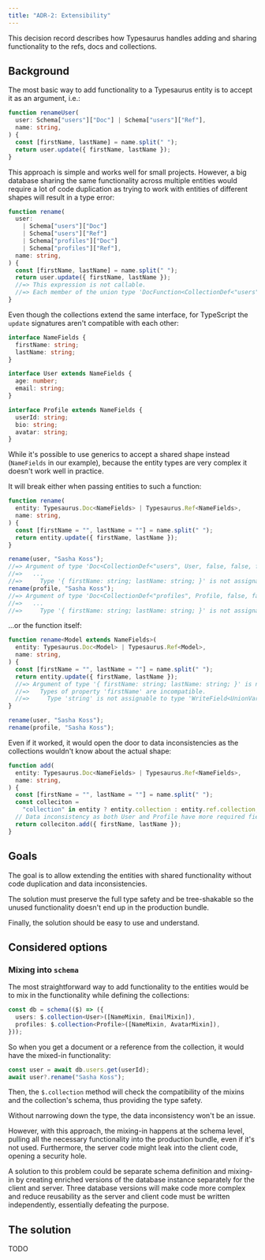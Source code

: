 ```yaml
---
title: "ADR-2: Extensibility"
---
```


This decision record describes how Typesaurus handles adding and sharing functionality to the refs, docs and collections.

## Background

The most basic way to add functionality to a Typesaurus entity is to accept it as an argument, i.e.:

```ts
function renameUser(
  user: Schema["users"]["Doc"] | Schema["users"]["Ref"],
  name: string,
) {
  const [firstName, lastName] = name.split(" ");
  return user.update({ firstName, lastName });
}
```

This approach is simple and works well for small projects. However, a big database sharing the same functionality across multiple entities would require a lot of code duplication as trying to work with entities of different shapes will result in a type error:

```ts
function rename(
  user:
    | Schema["users"]["Doc"]
    | Schema["users"]["Ref"]
    | Schema["profiles"]["Doc"]
    | Schema["profiles"]["Ref"],
  name: string,
) {
  const [firstName, lastName] = name.split(" ");
  return user.update({ firstName, lastName });
  //=> This expression is not callable.
  //=> Each member of the union type 'DocFunction<CollectionDef<"users", User, false, false, false>> | DocFunction<CollectionDef<"profiles", Profile, false, false, false>>' has signatures, but none of those signatures are compatible with each other.ts(2349)
}
```

Even though the collections extend the same interface, for TypeScript the `update` signatures aren't compatible with each other:

```ts
interface NameFields {
  firstName: string;
  lastName: string;
}

interface User extends NameFields {
  age: number;
  email: string;
}

interface Profile extends NameFields {
  userId: string;
  bio: string;
  avatar: string;
}
```

While it's possible to use generics to accept a shared shape instead (`NameFields` in our example), because the entity types are very complex it doesn't work well in practice.

It will break either when passing entities to such a function:

```ts
function rename(
  entity: Typesaurus.Doc<NameFields> | Typesaurus.Ref<NameFields>,
  name: string,
) {
  const [firstName = "", lastName = ""] = name.split(" ");
  return entity.update({ firstName, lastName });
}

rename(user, "Sasha Koss");
//=> Argument of type 'Doc<CollectionDef<"users", User, false, false, false>, DocProps & { environment: RuntimeEnvironment; }>' is not assignable to parameter of type 'Doc<NameFields, any, any, NameFields, DocDefFlags> | Ref<NameFields, any, any, NameFields, DocDefFlags>'.
//=>   ...
//=>     Type '{ firstName: string; lastName: string; }' is not assignable to type '{ age: number; email: string; firstName: string; lastName: string; }'.ts(2345)
rename(profile, "Sasha Koss");
//=> Argument of type 'Doc<CollectionDef<"profiles", Profile, false, false, false>, DocProps & { environment: RuntimeEnvironment; }>' is not assignable to parameter of type 'Doc<NameFields, any, any, NameFields, DocDefFlags> | Ref<NameFields, any, any, NameFields, DocDefFlags>'.
//=>   ...
//=>     Type '{ firstName: string; lastName: string; }' is not assignable to type '{ userId: string; bio: string; avatar: string; firstName: string; lastName: string; }'.ts(2345)
```

...or the function itself:

```ts
function rename<Model extends NameFields>(
  entity: Typesaurus.Doc<Model> | Typesaurus.Ref<Model>,
  name: string,
) {
  const [firstName = "", lastName = ""] = name.split(" ");
  return entity.update({ firstName, lastName });
  //=> Argument of type '{ firstName: string; lastName: string; }' is not assignable to parameter of type 'Arg<Def<Model, any, any, Model, DocDefFlags>, DocProps & { environment: RuntimeEnvironment; }>'.
  //=>   Types of property 'firstName' are incompatible.
  //=>     Type 'string' is not assignable to type 'WriteField<UnionVariableModelType<NullifyModel<Model>>, "firstName", UnionVariableModelType<NullifyModel<Model>>["firstName"], DocProps & { ...; }> | WriteField<...> | undefined'.ts(2345)
}

rename(user, "Sasha Koss");
rename(profile, "Sasha Koss");
```

Even if it worked, it would open the door to data inconsistencies as the collections wouldn't know about the actual shape:

```ts
function add(
  entity: Typesaurus.Doc<NameFields> | Typesaurus.Ref<NameFields>,
  name: string,
) {
  const [firstName = "", lastName = ""] = name.split(" ");
  const colleciton =
    "collection" in entity ? entity.collection : entity.ref.collection;
  // Data inconsistency as both User and Profile have more required fields:
  return colleciton.add({ firstName, lastName });
}
```

## Goals

The goal is to allow extending the entities with shared functionality without code duplication and data inconsistencies.

The solution must preserve the full type safety and be tree-shakable so the unused functionality doesn't end up in the production bundle.

Finally, the solution should be easy to use and understand.

## Considered options

### Mixing into `schema`

The most straightforward way to add functionality to the entities would be to mix in the functionality while defining the collections:

```ts
const db = schema(($) => ({
  users: $.collection<User>([NameMixin, EmailMixin]),
  profiles: $.collection<Profile>([NameMixin, AvatarMixin]),
}));
```

So when you get a document or a reference from the collection, it would have the mixed-in functionality:

```ts
const user = await db.users.get(userId);
await user?.rename("Sasha Koss");
```

Then, the `$.collection` method will check the compatibility of the mixins and the collection's schema, thus providing the type safety.

Without narrowing down the type, the data inconsistency won't be an issue.

However, with this approach, the mixing-in happens at the schema level, pulling all the necessary functionality into the production bundle, even if it's not used. Furthermore, the server code might leak into the client code, opening a security hole.

A solution to this problem could be separate schema definition and mixing-in by creating enriched versions of the database instance separately for the client and server. Three database versions will make code more complex and reduce reusability as the server and client code must be written independently, essentially defeating the purpose.

## The solution

TODO
